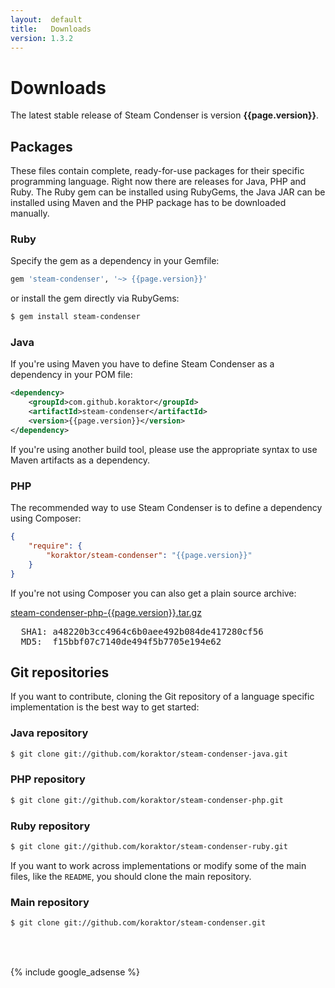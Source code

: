 ```yaml
---
layout:  default
title:   Downloads
version: 1.3.2
---
```

Downloads
=========

The latest stable release of Steam Condenser is version **{{page.version}}**.

## Packages
These files contain complete, ready-for-use packages for their specific
programming language. Right now there are releases for Java, PHP and Ruby.
The Ruby gem can be installed using RubyGems, the Java JAR can be installed
using Maven and the PHP package has to be downloaded manually.

### Ruby

Specify the gem as a dependency in your Gemfile:

```ruby
gem 'steam-condenser', '~> {{page.version}}'
```

or install the gem directly via RubyGems:

```sh
$ gem install steam-condenser
```

### Java

If you're using Maven you have to define Steam Condenser as a dependency in
your POM file:

```xml
<dependency>
    <groupId>com.github.koraktor</groupId>
    <artifactId>steam-condenser</artifactId>
    <version>{{page.version}}</version>
</dependency>
```

If you're using another build tool, please use the appropriate syntax to use
Maven artifacts as a dependency.

### PHP

The recommended way to use Steam Condenser is to define a dependency using
Composer:

```json
{
    "require": {
        "koraktor/steam-condenser": "{{page.version}}"
    }
}
```

If you're not using Composer you can also get a plain source archive:

<div class="download">
  <a href="https://github.com/koraktor/steam-condenser-php/archive/{{page.version}}.tar.gz">steam-condenser-php-{{page.version}}.tar.gz</a>
  <br>
  <pre>
  SHA1: a48220b3cc4964c6b0aee492b084de417280cf56
  MD5:  f15bbf07c7140de494f5b7705e194e62</pre>
</div>

## Git repositories
If you want to contribute, cloning the Git repository of a language specific
implementation is the best way to get started:

### Java repository

```sh
$ git clone git://github.com/koraktor/steam-condenser-java.git
```

### PHP repository

```sh
$ git clone git://github.com/koraktor/steam-condenser-php.git
```

### Ruby repository

```sh
$ git clone git://github.com/koraktor/steam-condenser-ruby.git
```

If you want to work across implementations or modify some of the main files,
like the `README`, you should clone the main repository.

### Main repository

```sh
$ git clone git://github.com/koraktor/steam-condenser.git
```

<br><br>

{% include google_adsense %}
